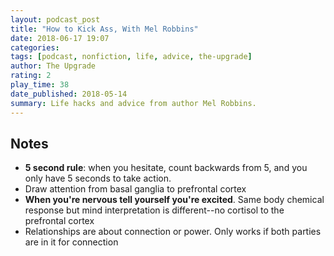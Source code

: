 ```yaml
---
layout: podcast_post
title: "How to Kick Ass, With Mel Robbins"
date: 2018-06-17 19:07
categories:
tags: [podcast, nonfiction, life, advice, the-upgrade]
author: The Upgrade
rating: 2
play_time: 38
date_published: 2018-05-14
summary: Life hacks and advice from author Mel Robbins.
---
```


## Notes

* **5 second rule**: when you hesitate, count backwards from 5, and you only
  have 5 seconds to take action.
* Draw attention from basal ganglia to prefrontal cortex
* **When you're nervous tell yourself you're excited**. Same body chemical
  response but mind interpretation is different--no cortisol to the
  prefrontal cortex
* Relationships are about connection or power. Only works if both parties
  are in it for connection
